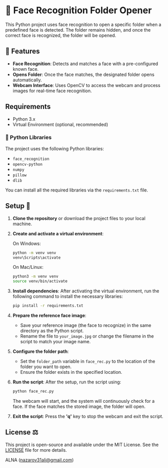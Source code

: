 # 🧠 Face Recognition Folder Opener

This Python project uses face recognition to open a specific folder when a predefined face is detected. The folder remains hidden, and once the correct face is recognized, the folder will be opened.

## 🐾 Features

- **Face Recognition**: Detects and matches a face with a pre-configured known face.
- **Opens Folder**: Once the face matches, the designated folder opens automatically.
- **Webcam Interface**: Uses OpenCV to access the webcam and process images for real-time face recognition.

## Requirements

- Python 3.x
- Virtual Environment (optional, recommended)

### 🗽 Python Libraries

The project uses the following Python libraries:

- `face_recognition`
- `opencv-python`
- `numpy`
- `pillow`
- `dlib`

You can install all the required libraries via the `requirements.txt` file.

## Setup 📘

1. **Clone the repository** or download the project files to your local machine.

2. **Create and activate a virtual environment**:

    On Windows:
    ```bash
    python -m venv venv
    venv\Scripts\activate
    ```

    On Mac/Linux:
    ```bash
    python3 -m venv venv
    source venv/bin/activate
    ```

3. **Install dependencies**:
    After activating the virtual environment, run the following command to install the necessary libraries:
    ```bash
    pip install -r requirements.txt
    ```

4. **Prepare the reference face image**:
    - Save your reference image (the face to recognize) in the same directory as the Python script.
    - Rename the file to `your_image.jpg` or change the filename in the script to match your image name.

5. **Configure the folder path**:
    - Set the `folder_path` variable in `face_rec.py` to the location of the folder you want to open.
    - Ensure the folder exists in the specified location.

6. **Run the script**:
    After the setup, run the script using:
    ```bash
    python face_rec.py
    ```

    The webcam will start, and the system will continuously check for a face. If the face matches the stored image, the folder will open.

7. **Exit the script**:
    Press the **'q'** key to stop the webcam and exit the script.

## License ⚖️

This project is open-source and available under the MIT License. See the [LICENSE](LICENSE) file for more details.

ALNA (nazarov31ali@gmail.com)
